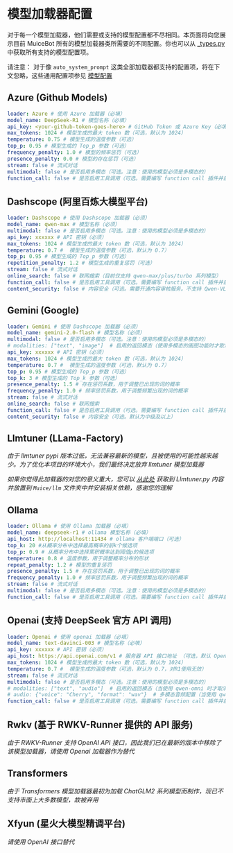 # 模型加载器配置

对于每一个模型加载器，他们需要或支持的模型配置都不尽相同。本页面将向您展示目前 MuiceBot 所有的模型加载器类所需要的不同配置。你也可以从 [_types.py](https://github.com/Moemu/MuiceBot/blob/main/Muice/llm/_types.py) 中获取所有支持的模型配置项。

请注意： 对于像 `auto_system_prompt` 这类全部加载器都支持的配置项，将在下文忽略，这些通用配置项参见 [模型配置](/guide/configuration#模型配置modelsyml)

## Azure (Github Models)

```yaml
loader: Azure # 使用 Azure 加载器（必填）
model_name: DeepSeek-R1 # 模型名称（必填）
api_key: <your-github-token-goes-here> # GitHub Token 或 Azure Key（必填）
max_tokens: 1024 # 模型生成的最大 token 数（可选，默认为 1024）
temperature: 0.75 # 模型生成的温度参数（可选）
top_p: 0.95 # 模型生成的 Top_p 参数（可选）
frequency_penalty: 1.0 # 模型的频率惩罚（可选）
presence_penalty: 0.0 # 模型的存在惩罚（可选）
stream: false # 流式对话
multimodal: false # 是否启用多模态（可选。注意：使用的模型必须是多模态的）
function_call: false # 是否启用工具调用（可选。需要编写 function call 插件并启用）
```

## Dashscope (阿里百炼大模型平台)

```yaml
loader: Dashscope # 使用 Dashscope 加载器（必须）
model_name: qwen-max # 模型名称（必须）
multimodal: false # 是否启用多模态（可选。注意：使用的模型必须是多模态的）
api_key: xxxxxx # API 密钥（必须）
max_tokens: 1024 # 模型生成的最大 token 数（可选，默认为 1024）
temperature: 0.7 #  模型生成的温度参数（可选，默认为 0.7）
top_p: 0.95 # 模型生成的 Top_p 参数（可选）
repetition_penalty: 1.2 # 模型生成的重复惩罚（可选）
stream: false # 流式对话
online_search: false # 联网搜索（目前仅支持 qwen-max/plus/turbo 系列模型）
function_call: false # 是否启用工具调用（可选。需要编写 function call 插件并启用）
content_security: false # 内容安全（可选。需要开通内容审核服务。不支持 Qwen-VL、Qwen-Audio 系列模型）
```

## Gemini (Google)

```yaml
loader: Gemini # 使用 Dashscope 加载器（必须）
model_name: gemini-2.0-flash # 模型名称（必须）
multimodal: false # 是否启用多模态（可选。注意：使用的模型必须是多模态的）
# modalities: ["text", "image"]  # 启用的返回模态（使用多模态的画图功能时才取消注释此配置项）
api_key: xxxxxx # API 密钥（必须）
max_tokens: 1024 # 模型生成的最大 token 数（可选，默认为 1024）
temperature: 0.7 #  模型生成的温度参数（可选，默认为 0.7）
top_p: 0.95 # 模型生成的 Top_p 参数（可选）
top_k: 3 # 模型生成的 Top_k 参数（可选）
presence_penalty: 1.5 # 存在惩罚系数，用于调整已出现的词的概率
frequency_penalty: 1.0 # 频率惩罚系数，用于调整频繁出现的词的概率
stream: false # 流式对话
online_search: false # 联网搜索
function_call: false # 是否启用工具调用（可选。需要编写 function call 插件并启用）
content_security: false # 内容安全（可选。默认为中级及以上）
```

## Llmtuner (LLama-Factory)

*由于 llmtuner pypi 版本过低，无法兼容最新的模型，且被使用的可能性越来越少。为了优化本项目的环境大小，我们最终决定放弃 llmtuner 模型加载器*

*如果你觉得此加载器的对您的意义重大，您可以 [从此处](https://github.com/Moemu/MuiceBot/blob/f62969871a296744c1b601730c3027816a4fe133/Muice/llm/Llmtuner.py) 获取到 Llmtuner.py 内容并放置到 `Muice/llm` 文件夹中并安装相关依赖，感谢您的理解*

## Ollama

```yaml
loader: Ollama # 使用 Ollama 加载器（必填）
model_name: deepseek-r1 # ollama 模型名称（必填）
api_host: http://localhost:11434 # ollama 客户端端口（可选）
top_k: 20 #从概率分布中选择最高概率的前k个候选项
top_p: 0.9 # 从概率分布中选择累积概率达到阈值p的候选项
temperature: 0.8 # 温度参数，用于调整概率分布的形状
repeat_penalty: 1.2 # 模型的重复惩罚
presence_penalty: 1.5 # 存在惩罚系数，用于调整已出现的词的概率
frequency_penalty: 1.0 # 频率惩罚系数，用于调整频繁出现的词的概率
stream: false # 流式对话
multimodal: false # 是否启用多模态（可选。注意：使用的模型必须是多模态的）
function_call: false # 是否启用工具调用（可选。需要编写 function call 插件并启用）
```

## Openai (支持 DeepSeek 官方 API 调用)

```yaml
loader: Openai # 使用 openai 加载器（必填）
model_name: text-davinci-003 # 模型名称（必填）
api_key: xxxxxx # API 密钥（必须）
api_host: https://api.openai.com/v1 # 服务器 API 接口地址 （可选，默认 OpenAI 服务）
max_tokens: 1024 # 模型生成的最大 token 数（可选，默认为 1024）
temperature: 0.7 #  模型生成的温度参数（可选，默认为 0.7，对R1使用无效）
stream: false # 流式对话
multimodal: false # 是否启用多模态（可选。注意：使用的模型必须是多模态的）
# modalities: ["text", "audio"]  # 启用的返回模态（当使用 qwen-omni 时才取消注释此配置项）
# audio: {"voice": "Cherry", "format": "wav"}  # 多模态音频配置（当使用 qwen-omni 时才取消注释此配置项）
function_call: false # 是否启用工具调用（可选。需要编写 function call 插件并启用）
```

## Rwkv (基于 RWKV-Runner 提供的 API 服务)

*由于 RWKV-Runner 支持 OpenAI API 接口，因此我们已在最新的版本中移除了该模型加载器，请使用 Openai 加载器作为替代*

## Transformers

*由于 Transformers 模型加载器最初为加载 ChatGLM2 系列模型而制作，现已不支持市面上大多数模型，故被弃用*


## Xfyun (星火大模型精调平台)

*请使用 OpenAI 接口替代*